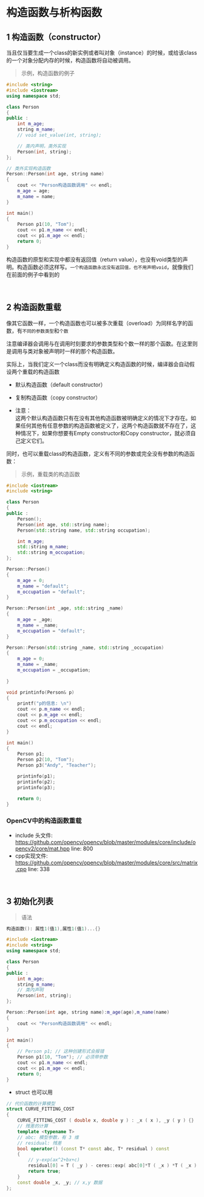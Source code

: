 

&emsp;
# 构造函数与析构函数
## 1 构造函数（constructor）
当且仅当要生成一个class的新实例或者叫对象（instance）的时候，或给该class的一个对象分配内存的时候，构造函数将自动被调用。

>示例，构造函数的例子
```c++
#include <string>
#include <iostream>
using namespace std;

class Person
{
public :
    int m_age;
    string m_name;
    // void set_value(int, string);

    // 类内声明，类外实现
    Person(int, string); 
};

// 类外实现构造函数
Person::Person(int age, string name)
{
    cout << "Person构造函数调用" << endl;
    m_age = age;
    m_name = name;
}

int main()
{
    Person p1(10, "Tom");
    cout << p1.m_name << endl;
    cout << p1.m_age << endl;
    return 0;
}
```

构造函数的原型和实现中都没有返回值（return value），也没有void类型的声明。构造函数必须这样写。`一个构造函数永远没有返回值，也不用声明void`，就像我们在前面的例子中看到的


&emsp;
## 2 构造函数重载

像其它函数一样，一个构造函数也可以被多次重载（overload）为同样名字的函数，有`不同的参数类型`和`个数`

注意编译器会调用与在调用时刻要求的参数类型和个数一样的那个函数。在这里则是调用与类对象被声明时一样的那个构造函数。

实际上，当我们定义一个class而没有明确定义构造函数的时候，编译器会自动假设两个重载的构造函数
- 默认构造函数（default constructor）
- 复制构造函数（copy constructor）


- 注意：   
这两个默认构造函数只有在没有其他构造函数被明确定义的情况下才存在。如果任何其他有任意参数的构造函数被定义了，这两个构造函数就不存在了，这种情况下，如果你想要有Empty constructor和Copy constructor，就必须自己定义它们。

同时，也可以重载class的构造函数，定义有不同的参数或完全没有参数的构造函数：

>示例，重载类的构造函数
```c++
#include <iostream>
#include <string>

class Person
{
public :
    Person();
    Person(int age, std::string name);
    Person(std::string name, std::string occupation);

    int m_age;
    std::string m_name;
    std::string m_occupation;
};

Person::Person()
{
    m_age = 0;
    m_name = "default";
    m_occupation = "default";
}

Person::Person(int _age, std::string _name)
{
    m_age = _age;
    m_name = _name;
    m_occupation = "default";
}

Person::Person(std::string _name, std::string _occupation)
{
    m_age = 0;
    m_name = _name;
    m_occupation = _occupation;
    
}

void printinfo(Person& p)
{
    printf("p的信息: \n")
    cout << p.m_name << endl;
    cout << p.m_age << endl;
    cout << p.m_occupation << endl;
    cout << endl;
}

int main()
{
    Person p1;
    Person p2(10, "Tom");
    Person p3("Andy", "Teacher");

    printinfo(p1);
    printinfo(p2);
    printinfo(p3);

    return 0;
}
```            

### OpenCV中的构造函数重载

- include 头文件: https://github.com/opencv/opencv/blob/master/modules/core/include/opencv2/core/mat.hpp line: 800
- cpp实现文件: https://github.com/opencv/opencv/blob/master/modules/core/src/matrix.cpp line: 338




&emsp;
## 3 初始化列表
>语法
```c++
构造函数(): 属性1(值1),属性1(值1)...{}
```

```c++
#include <iostream>
#include <string>
using namespace std;

class Person
{
public :
    int m_age;
    string m_name;
    // 类内声明
    Person(int, string);
};

Person::Person(int age, string name):m_age(age),m_name(name)
{
    cout << "Person构造函数调用" << endl;
}

int main()
{
    // Person p1; // 这种创建形式会报错
    Person p1(10, "Tom"); // 必须带参数
    cout << p1.m_name << endl;
    cout << p1.m_age << endl;
    return 0;
}
```
- struct 也可以用
```c++
// 代价函数的计算模型
struct CURVE_FITTING_COST
{
    CURVE_FITTING_COST ( double x, double y ) : _x ( x ), _y ( y ) {}
    // 残差的计算
    template <typename T>
    // abc: 模型参数，有 3 维
    // residual: 残差
    bool operator() (const T* const abc, T* residual ) const 
    {
        // y-exp(ax^2+bx+c)
        residual[0] = T ( _y ) - ceres::exp( abc[0]*T ( _x ) *T ( _x ) + abc[1]*T ( _x ) + abc[2] );
        return true;
    }
    const double _x, _y; // x,y 数据
};
```


